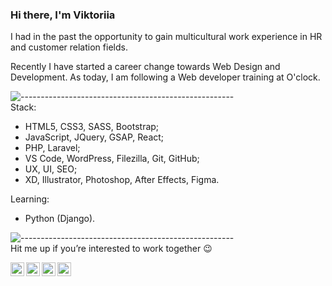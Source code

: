 ### Hi there, I'm Viktoriia 


I had in the past the opportunity to gain multicultural work experience in HR and customer relation fields.
 
Recently I have started a career change towards Web Design and Development. As today, I am following a Web developer training at O'clock. 



![-----------------------------------------------------](
https://raw.githubusercontent.com/andreasbm/readme/master/assets/lines/aqua.png)
<br/>
Stack:
<br/>
- HTML5, CSS3, SASS, Bootstrap;
- JavaScript, JQuery, GSAP, React;
- PHP, Laravel;
- VS Code, WordPress, Filezilla, Git, GitHub;
- UX, UI, SEO;
- XD, Illustrator, Photoshop, After Effects, Figma.

Learning:
-  Python (Django).


![-----------------------------------------------------](
https://raw.githubusercontent.com/andreasbm/readme/master/assets/lines/aqua.png)
<br/>
Hit me up if you’re interested to work together 😉
<br/>

<a href="https://www.linkedin.com/in/https://www.linkedin.com/in/viktoriia-zaichuk-a303ba123/">
  <img align="left" alt="LinkdeIn" width="22px" src="https://cdn3.iconfinder.com/data/icons/inficons/512/linkedin.png" />
</a>

<a href="https://www.behance.net/vikazaichuk/">
  <img align="left" alt="Behance" width="22px" src="https://img.icons8.com/ios-filled/50/000000/behance.png" />
</a>

<a href="https://www.instagram.com/vik_zaichuk/">
  <img align="left" alt="Instagram" width="22px" src="https://img.icons8.com/fluency/48/000000/instagram-new.png" />
</a>

<a href="https://codepen.io/viktoriiazaichuk/">
  <img align="left" alt="CodePen" width="22px" src="https://img.icons8.com/external-tal-revivo-color-tal-revivo/24/000000/external-multi-platform-online-code-editor-and-open-source-learning-service-logo-color-tal-revivo.png" />
</a>





